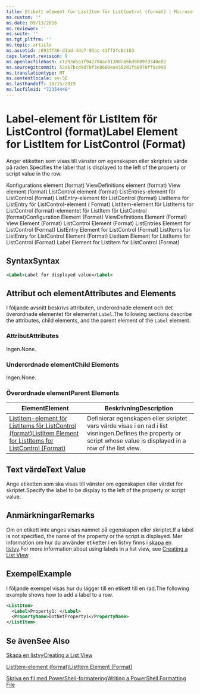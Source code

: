 ```yaml
---
title: Etikett element för ListItem för ListControl (format) | Microsoft Docs
ms.custom: ''
ms.date: 09/13/2016
ms.reviewer: ''
ms.suite: ''
ms.tgt_pltfrm: ''
ms.topic: article
ms.assetid: c693ff46-d1ad-4dc7-93ac-41ff2fc6c103
caps.latest.revision: 9
ms.openlocfilehash: c1293d5a1f942704ac01388c66bd9009fd340e82
ms.sourcegitcommit: 52a67bcd9d7bf3e8600ea4302d1fa8970ff9c998
ms.translationtype: MT
ms.contentlocale: sv-SE
ms.lasthandoff: 10/15/2019
ms.locfileid: "72354448"
---
```

# <a name="label-element-for-listitem-for-listcontrol-format"></a><span data-ttu-id="6e7a9-102">Label-element för ListItem för ListControl (format)</span><span class="sxs-lookup"><span data-stu-id="6e7a9-102">Label Element for ListItem for ListControl (Format)</span></span>

<span data-ttu-id="6e7a9-103">Anger etiketten som visas till vänster om egenskapen eller skriptets värde på raden.</span><span class="sxs-lookup"><span data-stu-id="6e7a9-103">Specifies the label that is displayed to the left of the property or script value in the row.</span></span>

<span data-ttu-id="6e7a9-104">Konfigurations element (format) ViewDefinitions element (format) View element (format) ListControl element (format) ListEntries-element för ListControl (format) ListEntry-element för ListControl (format) ListItems för ListEntry för ListControl-element ( Format) ListItem-element för ListItems for ListControl (format)-elementet för ListItem för ListControl (format)</span><span class="sxs-lookup"><span data-stu-id="6e7a9-104">Configuration Element (Format) ViewDefinitions Element (Format) View Element (Format) ListControl Element (Format) ListEntries Element for ListControl (Format) ListEntry Element for ListControl (Format) ListItems for ListEntry for ListControl Element (Format) ListItem Element for ListItems for ListControl (Format) Label Element for ListItem for ListControl (Format)</span></span>

## <a name="syntax"></a><span data-ttu-id="6e7a9-105">Syntax</span><span class="sxs-lookup"><span data-stu-id="6e7a9-105">Syntax</span></span>

```xml
<Label>Label for displayed value</Label>
```

## <a name="attributes-and-elements"></a><span data-ttu-id="6e7a9-106">Attribut och element</span><span class="sxs-lookup"><span data-stu-id="6e7a9-106">Attributes and Elements</span></span>

<span data-ttu-id="6e7a9-107">I följande avsnitt beskrivs attributen, underordnade element och det överordnade elementet för elementet `Label`.</span><span class="sxs-lookup"><span data-stu-id="6e7a9-107">The following sections describe the attributes, child elements, and the parent element of the `Label` element.</span></span>

### <a name="attributes"></a><span data-ttu-id="6e7a9-108">Attribut</span><span class="sxs-lookup"><span data-stu-id="6e7a9-108">Attributes</span></span>

<span data-ttu-id="6e7a9-109">Ingen.</span><span class="sxs-lookup"><span data-stu-id="6e7a9-109">None.</span></span>

### <a name="child-elements"></a><span data-ttu-id="6e7a9-110">Underordnade element</span><span class="sxs-lookup"><span data-stu-id="6e7a9-110">Child Elements</span></span>

<span data-ttu-id="6e7a9-111">Ingen.</span><span class="sxs-lookup"><span data-stu-id="6e7a9-111">None.</span></span>

### <a name="parent-elements"></a><span data-ttu-id="6e7a9-112">Överordnade element</span><span class="sxs-lookup"><span data-stu-id="6e7a9-112">Parent Elements</span></span>

|<span data-ttu-id="6e7a9-113">Element</span><span class="sxs-lookup"><span data-stu-id="6e7a9-113">Element</span></span>|<span data-ttu-id="6e7a9-114">Beskrivning</span><span class="sxs-lookup"><span data-stu-id="6e7a9-114">Description</span></span>|
|-------------|-----------------|
|[<span data-ttu-id="6e7a9-115">ListItem-element för ListItems för ListControl (format)</span><span class="sxs-lookup"><span data-stu-id="6e7a9-115">ListItem Element for ListItems for ListControl (Format)</span></span>](./listitem-element-for-listitems-for-listcontrol-format.md)|<span data-ttu-id="6e7a9-116">Definierar egenskapen eller skriptet vars värde visas i en rad i list visningen.</span><span class="sxs-lookup"><span data-stu-id="6e7a9-116">Defines the property or script whose value is displayed in a row of the list view.</span></span>|

## <a name="text-value"></a><span data-ttu-id="6e7a9-117">Text värde</span><span class="sxs-lookup"><span data-stu-id="6e7a9-117">Text Value</span></span>

<span data-ttu-id="6e7a9-118">Ange etiketten som ska visas till vänster om egenskapen eller värdet för skriptet.</span><span class="sxs-lookup"><span data-stu-id="6e7a9-118">Specify the label to be display to the left of the property or script value.</span></span>

## <a name="remarks"></a><span data-ttu-id="6e7a9-119">Anmärkningar</span><span class="sxs-lookup"><span data-stu-id="6e7a9-119">Remarks</span></span>

<span data-ttu-id="6e7a9-120">Om en etikett inte anges visas namnet på egenskapen eller skriptet.</span><span class="sxs-lookup"><span data-stu-id="6e7a9-120">If a label is not specified, the name of the property or the script is displayed.</span></span> <span data-ttu-id="6e7a9-121">Mer information om hur du använder etiketter i en listvy finns i [skapa en listvy](./creating-a-list-view.md).</span><span class="sxs-lookup"><span data-stu-id="6e7a9-121">For more information about using labels in a list view, see [Creating a List View](./creating-a-list-view.md).</span></span>

## <a name="example"></a><span data-ttu-id="6e7a9-122">Exempel</span><span class="sxs-lookup"><span data-stu-id="6e7a9-122">Example</span></span>

<span data-ttu-id="6e7a9-123">I följande exempel visas hur du lägger till en etikett till en rad.</span><span class="sxs-lookup"><span data-stu-id="6e7a9-123">The following example shows how to add a label to a row.</span></span>

```xml
<ListItem>
  <Label>Property1: </Label>
  <PropertyName>DotNetProperty1</PropertyName>
</ListItem>

```

## <a name="see-also"></a><span data-ttu-id="6e7a9-124">Se även</span><span class="sxs-lookup"><span data-stu-id="6e7a9-124">See Also</span></span>

[<span data-ttu-id="6e7a9-125">Skapa en listvy</span><span class="sxs-lookup"><span data-stu-id="6e7a9-125">Creating a List View</span></span>](./creating-a-list-view.md)

[<span data-ttu-id="6e7a9-126">ListItem-element (format)</span><span class="sxs-lookup"><span data-stu-id="6e7a9-126">ListItem Element (Format)</span></span>](./listitem-element-for-listitems-for-listcontrol-format.md)

[<span data-ttu-id="6e7a9-127">Skriva en fil med PowerShell-formatering</span><span class="sxs-lookup"><span data-stu-id="6e7a9-127">Writing a PowerShell Formatting File</span></span>](./writing-a-powershell-formatting-file.md)

